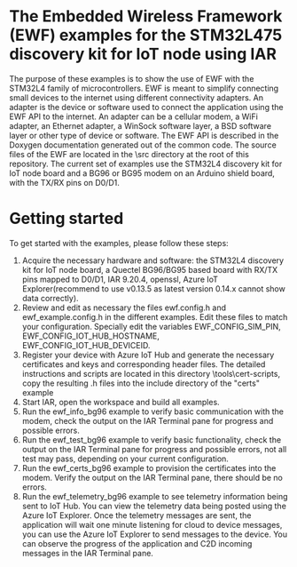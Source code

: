 # The Embedded Wireless Framework (EWF) examples for the STM32L475 discovery kit for IoT node using IAR
The purpose of these examples is to show the use of EWF with the STM32L4 family of microcontrollers.
EWF is meant to simplify connecting small devices to the internet using different connectivity adapters.
An adapter is the device or software used to connect the application using the EWF API to the internet.
An adapter can be a cellular modem, a WiFi adapter, an Ethernet adapter, a WinSock software layer, a BSD software layer or other type of device or software.
The EWF API is described in the Doxygen documentation generated out of the common code.
The source files of the EWF are located in the \src directory at the root of this repository.
The current set of examples use the STM32L4 discovery kit for IoT node board and a BG96 or BG95 modem on an Arduino shield board, with the TX/RX pins on D0/D1.

# Getting started
To get started with the examples, please follow these steps:
1. Acquire the necessary hardware and software: the STM32L4 discovery kit for IoT node board, a Quectel BG96/BG95 based board with RX/TX pins mapped to D0/D1, IAR 9.20.4, openssl, Azure IoT Explorer(recommend to use v0.13.5 as latest version 0.14.x cannot show data correctly).
2. Review and edit as necessary the files ewf.config.h and ewf_example.config.h in the different examples. Edit these files to match your configuration. Specially edit the variables EWF_CONFIG_SIM_PIN, EWF_CONFIG_IOT_HUB_HOSTNAME, EWF_CONFIG_IOT_HUB_DEVICEID.
3. Register your device with Azure IoT Hub and generate the necessary certificates and keys and corresponding header files. The detailed instructions and scripts are located in this directory \tools\cert-scripts, copy the resulting .h files into the include directory of the "certs" example
4. Start IAR, open the workspace and build all examples.
5. Run the ewf_info_bg96 example to verify basic communication with the modem, check the output on the IAR Terminal pane for progress and possible errors.
6. Run the ewf_test_bg96 example to verify basic functionality, check the output on the IAR Terminal pane for progress and possible errors, not all test may pass, depending on your current configuration.
7. Run the ewf_certs_bg96 example to provision the certificates into the modem. Verify the output on the IAR Terminal pane, there should be no errors.
8. Run the ewf_telemetry_bg96 example to see telemetry information being sent to IoT Hub. You can view the telemetry data being posted using the Azure IoT Explorer. Once the telemetry messages are sent, the application will wait one minute listening for cloud to device messages, you can use the Azure IoT Explorer to send messages to the device. You can observe the progress of the application and C2D incoming messages in the IAR Terminal pane.
